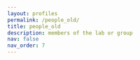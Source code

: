 ```yaml
---
layout: profiles
permalink: /people_old/
title: people_old
description: members of the lab or group
nav: false
nav_order: 7
---
```

